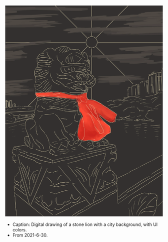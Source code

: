 ![digital drawing of a stone lion with a city background](/sketchbook/markdown/red.webp)

* Caption: Digital drawing of a stone lion with a city background, with UI colors.
* From 2021-6-30.